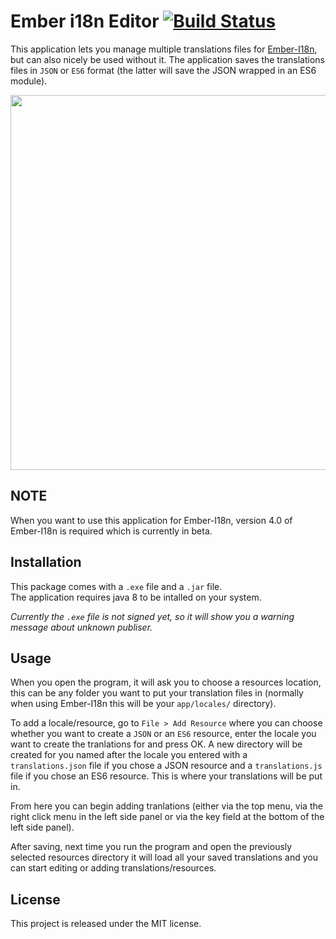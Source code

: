 # Ember i18n Editor [![Build Status](https://travis-ci.org/jcbvm/ember-i18n-editor.svg?branch=master)](https://travis-ci.org/jcbvm/require-i18next)

This application lets you manage multiple translations files for [Ember-I18n](https://github.com/jamesarosen/ember-i18n), but can also nicely be used without it. The application saves the translations files in `JSON` or `ES6` format (the latter will save the JSON wrapped in an ES6 module).

<img src="https://raw.github.com/jcbvm/ember-i18n-editor/master/screenshot.jpg?1" width="600">

## NOTE

When you want to use this application for Ember-I18n, version 4.0 of Ember-I18n is required which is currently in beta.

## Installation

This package comes with a `.exe` file and a `.jar` file.<br>
The application requires java 8 to be intalled on your system.

<i>Currently the `.exe` file is not signed yet, so it will show you a warning message about unknown publiser.</i>

## Usage

When you open the program, it will ask you to choose a resources location, this can be any folder you want to put your translation files in (normally when using Ember-I18n this will be your `app/locales/` directory). 

To add a locale/resource, go to `File > Add Resource` where you can choose whether you want to create a `JSON` or an `ES6` resource, enter the locale you want to create the tranlations for and press OK. A new directory will be created for you named after the locale you entered with a `translations.json` file if you chose a JSON resource and a `translations.js` file if you chose an ES6 resource. This is where your translations will be put in.

From here you can begin adding tranlations (either via the top menu, via the right click menu in the left side panel or via the key field at the bottom of the left side panel).

After saving, next time you run the program and open the previously selected resources directory it will load all your saved translations and you can start editing or adding translations/resources.

## License

This project is released under the MIT license.
